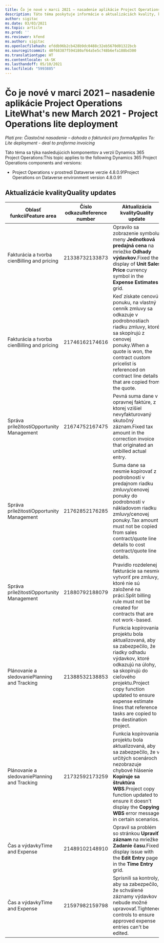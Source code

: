 ```yaml
---
title: Čo je nové v marci 2021 – nasadenie aplikácie Project Operations Lite
description: Táto téma poskytuje informácie o aktualizáciách kvality, ktoré sú k dispozícii v nasadení Project Operations Lite, vydanie z marca 2021.
author: sigitac
ms.date: 03/03/2021
ms.topic: article
ms.prod: ''
ms.reviewer: kfend
ms.author: sigitac
ms.openlocfilehash: efddb96b2cb428b9dc0488c32eb5670d01322bcb
ms.sourcegitcommit: 40f68387f594180af64a5e5c748b6efa188bd300
ms.translationtype: HT
ms.contentlocale: sk-SK
ms.lasthandoff: 05/10/2021
ms.locfileid: "5993885"
---
```

# <a name="whats-new-march-2021---project-operations-lite-deployment"></a><span data-ttu-id="2c719-103">Čo je nové v marci 2021 – nasadenie aplikácie Project Operations Lite</span><span class="sxs-lookup"><span data-stu-id="2c719-103">What's new March 2021 - Project Operations lite deployment</span></span>

<span data-ttu-id="2c719-104">_Platí pre: Čiastočné nasadenie – dohoda o fakturácii pro forma_</span><span class="sxs-lookup"><span data-stu-id="2c719-104">_Applies To: Lite deployment - deal to proforma invoicing_</span></span>


<span data-ttu-id="2c719-105">Táto téma sa týka nasledujúcich komponentov a verzií Dynamics 365 Project Operations:</span><span class="sxs-lookup"><span data-stu-id="2c719-105">This topic applies to the following Dynamics 365 Project Operations components and versions:</span></span>

- <span data-ttu-id="2c719-106">Project Operations v prostredí Dataverse verzie 4.8.0.91</span><span class="sxs-lookup"><span data-stu-id="2c719-106">Project Operations on Dataverse environment version 4.8.0.91</span></span> 

## <a name="quality-updates"></a><span data-ttu-id="2c719-107">Aktualizácie kvality</span><span class="sxs-lookup"><span data-stu-id="2c719-107">Quality updates</span></span>

| <span data-ttu-id="2c719-108">**Oblasť funkcií**</span><span class="sxs-lookup"><span data-stu-id="2c719-108">**Feature area**</span></span> | <span data-ttu-id="2c719-109">**Číslo odkazu**</span><span class="sxs-lookup"><span data-stu-id="2c719-109">**Reference number**</span></span> | <span data-ttu-id="2c719-110">**Aktualizácia kvality**</span><span class="sxs-lookup"><span data-stu-id="2c719-110">**Quality update**</span></span> |
| --- | --- | --- |
| <span data-ttu-id="2c719-111">Fakturácia a tvorba cien</span><span class="sxs-lookup"><span data-stu-id="2c719-111">Billing and pricing</span></span> | <span data-ttu-id="2c719-112">2133873</span><span class="sxs-lookup"><span data-stu-id="2c719-112">2133873</span></span> | <span data-ttu-id="2c719-113">Opravilo sa zobrazenie symbolu meny **Jednotková predajná cena** na mriežke **Odhady výdavkov**.</span><span class="sxs-lookup"><span data-stu-id="2c719-113">Fixed the display of **Unit Sales Price** currency symbol in the **Expense Estimates** grid.</span></span> |
| <span data-ttu-id="2c719-114">Fakturácia a tvorba cien</span><span class="sxs-lookup"><span data-stu-id="2c719-114">Billing and pricing</span></span> | <span data-ttu-id="2c719-115">2174616</span><span class="sxs-lookup"><span data-stu-id="2c719-115">2174616</span></span> | <span data-ttu-id="2c719-116">Keď získate cenovú ponuku, na vlastný cenník zmluvy sa odkazuje v podrobnostiach riadku zmluvy, ktoré sa skopírujú z cenovej ponuky.</span><span class="sxs-lookup"><span data-stu-id="2c719-116">When a quote is won, the contract custom pricelist is referenced on contract line details that are copied from the quote.</span></span> |
| <span data-ttu-id="2c719-117">Správa príležitostí</span><span class="sxs-lookup"><span data-stu-id="2c719-117">Opportunity Management</span></span> | <span data-ttu-id="2c719-118">2167475</span><span class="sxs-lookup"><span data-stu-id="2c719-118">2167475</span></span> | <span data-ttu-id="2c719-119">Pevná suma dane v opravnej faktúre, z ktorej vzišiel nevyfakturovaný skutočný záznam.</span><span class="sxs-lookup"><span data-stu-id="2c719-119">Fixed tax amount in the correction invoice that originated an unbilled actual entry.</span></span> |
| <span data-ttu-id="2c719-120">Správa príležitostí</span><span class="sxs-lookup"><span data-stu-id="2c719-120">Opportunity Management</span></span> | <span data-ttu-id="2c719-121">2176285</span><span class="sxs-lookup"><span data-stu-id="2c719-121">2176285</span></span> | <span data-ttu-id="2c719-122">Suma dane sa nesmie kopírovať z podrobností v predajnom riadku zmluvy/cenovej ponuky do podrobností v nákladovom riadku zmluvy/cenovej ponuky.</span><span class="sxs-lookup"><span data-stu-id="2c719-122">Tax amount must not be copied from sales contract/quote line details to cost contract/quote line details.</span></span> |
| <span data-ttu-id="2c719-123">Správa príležitostí</span><span class="sxs-lookup"><span data-stu-id="2c719-123">Opportunity Management</span></span> | <span data-ttu-id="2c719-124">2188079</span><span class="sxs-lookup"><span data-stu-id="2c719-124">2188079</span></span> | <span data-ttu-id="2c719-125">Pravidlo rozdelenej fakturácie sa nesmie vytvoriť pre zmluvy, ktoré nie sú založené na práci.</span><span class="sxs-lookup"><span data-stu-id="2c719-125">Split billing rule must not be created for contracts that are not work-based.</span></span> |
| <span data-ttu-id="2c719-126">Plánovanie a sledovanie</span><span class="sxs-lookup"><span data-stu-id="2c719-126">Planning and Tracking</span></span> | <span data-ttu-id="2c719-127">2138853</span><span class="sxs-lookup"><span data-stu-id="2c719-127">2138853</span></span> | <span data-ttu-id="2c719-128">Funkcia kopírovania projektu bola aktualizovaná, aby sa zabezpečilo, že riadky odhadu výdavkov, ktoré odkazujú na úlohy, sa skopírujú do cieľového projektu.</span><span class="sxs-lookup"><span data-stu-id="2c719-128">Project copy function updated to ensure expense estimate lines that reference tasks are copied to the destination project.</span></span> |
| <span data-ttu-id="2c719-129">Plánovanie a sledovanie</span><span class="sxs-lookup"><span data-stu-id="2c719-129">Planning and Tracking</span></span> | <span data-ttu-id="2c719-130">2173259</span><span class="sxs-lookup"><span data-stu-id="2c719-130">2173259</span></span> | <span data-ttu-id="2c719-131">Funkcia kopírovania projektu bola aktualizovaná, aby sa zabezpečilo, že v určitých scenároch nezobrazuje chybové hlásenie **Kopíruje sa štruktúra WBS**.</span><span class="sxs-lookup"><span data-stu-id="2c719-131">Project copy function updated to ensure it doesn't display the **Copying WBS** error message in certain scenarios.</span></span> |
| <span data-ttu-id="2c719-132">Čas a výdavky</span><span class="sxs-lookup"><span data-stu-id="2c719-132">Time and Expense</span></span> | <span data-ttu-id="2c719-133">2148910</span><span class="sxs-lookup"><span data-stu-id="2c719-133">2148910</span></span> | <span data-ttu-id="2c719-134">Opravil sa problém so stránkou **Upraviť záznam** na mriežke **Zadanie času**.</span><span class="sxs-lookup"><span data-stu-id="2c719-134">Fixed display issue with the **Edit Entry** page in the **Time Entry** grid.</span></span> |
| <span data-ttu-id="2c719-135">Čas a výdavky</span><span class="sxs-lookup"><span data-stu-id="2c719-135">Time and Expense</span></span> | <span data-ttu-id="2c719-136">2159798</span><span class="sxs-lookup"><span data-stu-id="2c719-136">2159798</span></span> | <span data-ttu-id="2c719-137">Sprísnili sa kontroly, aby sa zabezpečilo, že schválené záznamy výdavkov nebude možné upravovať.</span><span class="sxs-lookup"><span data-stu-id="2c719-137">Tightened controls to ensure approved expense entries can't be edited.</span></span> |



